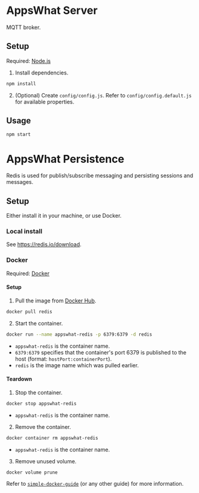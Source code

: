 # AppsWhat Server

MQTT broker.

## Setup

Required: [Node.js](https://nodejs.org)

1. Install dependencies.

  ```sh
  npm install
  ```

2. (Optional) Create `config/config.js`. Refer to `config/config.default.js` for available properties.

## Usage

```sh
npm start
```

# AppsWhat Persistence

Redis is used for publish/subscribe messaging and persisting sessions and messages.

## Setup

Either install it in your machine, or use Docker.

### Local install

See https://redis.io/download.

### Docker

Required: [Docker](https://docs.docker.com/install/)

#### Setup

1. Pull the image from [Docker Hub](https://hub.docker.com/_/redis/).

  ```sh
  docker pull redis
  ```

2. Start the container.

  ```sh
  docker run --name appswhat-redis -p 6379:6379 -d redis
  ```
  - `appswhat-redis` is the container name.
  - `6379:6379` specifies that the container's port 6379 is published to the host (format: `hostPort:containerPort`).
  - `redis` is the image name which was pulled earlier.

#### Teardown

1. Stop the container.

  ```sh
  docker stop appswhat-redis
  ```
  - `appswhat-redis` is the container name.

2. Remove the container.

  ```sh
  docker container rm appswhat-redis
  ```
  - `appswhat-redis` is the container name.

3. Remove unused volume.

  ```sh
  docker volume prune
  ```

Refer to [`simple-docker-guide`](https://github.com/blead/simple-docker-guide) (or any other guide) for more information.
